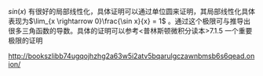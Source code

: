$sin(x)$ 有很好的局部线性化，具体证明可以通过单位圆来证明，其局部线性化具体表现为$\lim_{x \rightarrow 0}\frac{\sin x}{x} = 1$ 。通过这个极限可与推导出很多三角函数的导数。具体的证明可以参考<普林斯顿微积分读本>7.1.5 一个重要极限的证明


http://bookszlibb74ugqojhzhg2a63w5i2atv5bqarulgczawnbmsb6s6qead.onion/